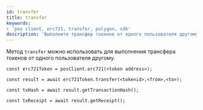 ```yaml
---
id: transfer
title: transfer
keywords:
- 'pos client, erc721, transfer, polygon, sdk'
description: 'Выполните трансфер токенов от одного пользователя другому.'
---
```


Метод `transfer` можно использовать для выполнения трансфера токенов от одного пользователя другому.

```
const erc721Token = posClient.erc721(<token address>);

const result = await erc721Token.transfer(<tokenid>,<from>,<to>);

const txHash = await result.getTransactionHash();

const txReceipt = await result.getReceipt();

```
